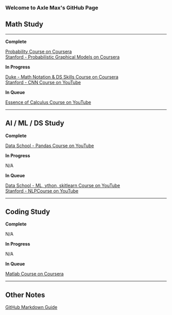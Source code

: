 ### Welcome to Axle Max's GitHub Page


## Math Study

---

__Complete__

[Probability Course on Coursera](https://www.coursera.org/learn/introductiontoprobability)  
[Stanford - Probabilistic Graphical Models on Coursera](https://www.coursera.org/learn/probabilistic-graphical-models/lecture/xUr0h/overview-and-motivation)  

__In Progress__  

[Duke - Math Notation & DS Skills Course on Coursera](https://www.coursera.org/learn/datasciencemathskills/home/welcome)  
[Stanford - CNN Course on YouTube](https://www.youtube.com/playlist?list=PL3FW7Lu3i5JvHM8ljYj-zLfQRF3EO8sYv)  

__In Queue__  

[Essence of Calculus Course on YouTube](https://www.youtube.com/playlist?list=PLZHQObOWTQDMsr9K-rj53DwVRMYO3t5Yr)


--- 

## AI / ML / DS Study

__Complete__

[Data School - Pandas Course on YouTube](https://www.youtube.com/playlist?list=PL5-da3qGB5IBITZj_dYSFqnd_15JgqwA6)  


__In Progress__  

N/A

__In Queue__  

[Data School - ML, ython, skitlearn Course on YouTube](https://www.youtube.com/playlist?list=PL5-da3qGB5ICeMbQuqbbCOQWcS6OYBr5A)  
[Stanford - NLPCourse on YouTube](https://www.youtube.com/playlist?list=PL3FW7Lu3i5Jsnh1rnUwq_TcylNr7EkRe6)  



---  

## Coding Study  

__Complete__

N/A

__In Progress__  

N/A

__In Queue__  

[Matlab Course on Coursera](https://www.coursera.org/learn/matlab/home/welcome)  


---

## Other Notes

[GitHub Markdown Guide](https://guides.github.com/features/mastering-markdown/)  
